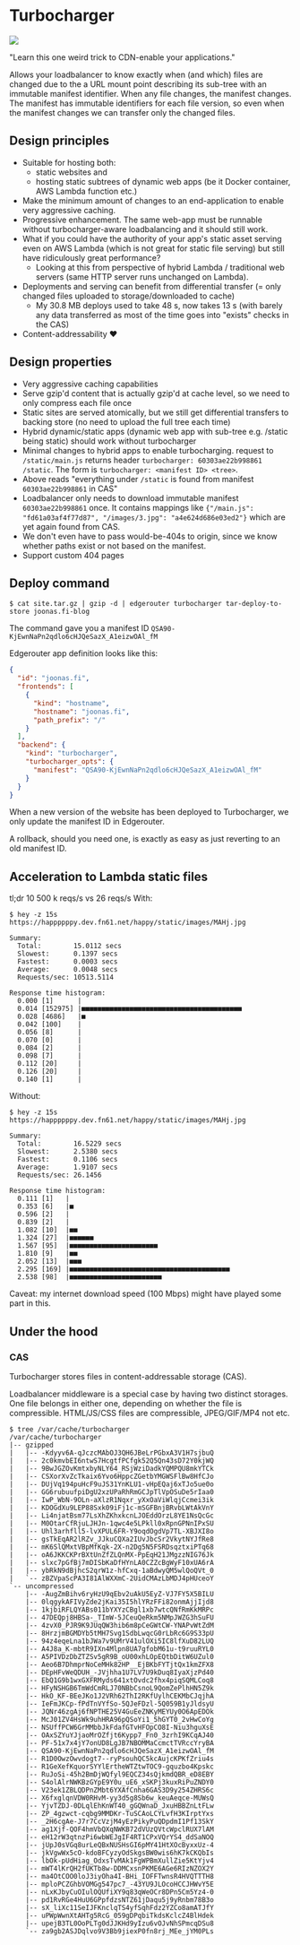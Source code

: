 Turbocharger
============

![](logo.webp)

"Learn this one weird trick to CDN-enable your applications."

Allows your loadbalancer to know exactly when (and which) files are changed due to the a URL mount
point describing its sub-tree with an immutable manifest identifier.
When any file changes, the manifest changes. The manifest has immutable identifiers for each file
version, so even when the manifest changes we can transfer only the changed files.


## Design principles

- Suitable for hosting both:
	* static websites and
	* hosting static subtrees of dynamic web apps (be it Docker container, AWS Lambda function etc.)
- Make the minimum amount of changes to an end-application to enable very aggressive caching.
- Progressive enhancement. The same web-app must be runnable without turbocharger-aware loadbalancing
  and it should still work.
- What if you could have the authority of your app's static asset serving even on AWS Lambda (which is
  not great for static file serving) but still have ridiculously great performance?
	* Looking at this from perspective of hybrid Lambda / traditional web servers (same HTTP server runs unchanged on Lambda).
- Deployments and serving can benefit from differential transfer (= only changed files uploaded to storage/downloaded to cache)
	* My 30.8 MB deploys used to take 48 s, now takes 13 s (with barely any data transferred as most
	  of the time goes into "exists" checks in the CAS)
- Content-addressability ❤️


## Design properties

- Very aggressive caching capabilities
- Serve gzip'd content that is actually gzip'd at cache level, so we need to only compress each file once
- Static sites are served atomically, but we still get differential transfers to backing store
  (no need to upload the full tree each time)
- Hybrid dynamic/static apps (dynamic web app with sub-tree e.g. /static being static) should work
  without turbocharger
- Minimal changes to hybrid apps to enable turbocharging. request to `/static/main.js` returns
  header `turbocharger: 60303ae22b998861 /static`. The form is `turbocharger: <manifest ID> <tree>`.
- Above reads "everything under `/static` is found from manifest `60303ae22b998861` in CAS"
- Loadbalancer only needs to download immutable manifest `60303ae22b998861` once. It contains mappings
  like `{"/main.js": "fd61a03af4f77d87", "/images/3.jpg": "a4e624d686e03ed2"}` which are yet again found from CAS.
- We don't even have to pass would-be-404s to origin, since we know whether paths exist or not based on the manifest.
- Support custom 404 pages


## Deploy command

```console
$ cat site.tar.gz | gzip -d | edgerouter turbocharger tar-deploy-to-store joonas.fi-blog
```

The command gave you a manifest ID `QSA90-KjEwnNaPn2qdlo6cHJQeSazX_A1eizwOAl_fM`

Edgerouter app definition looks like this:

```json
{
  "id": "joonas.fi",
  "frontends": [
    {
      "kind": "hostname",
      "hostname": "joonas.fi",
      "path_prefix": "/"
    }
  ],
  "backend": {
    "kind": "turbocharger",
    "turbocharger_opts": {
      "manifest": "QSA90-KjEwnNaPn2qdlo6cHJQeSazX_A1eizwOAl_fM"
    }
  }
}
```

When a new version of the website has been deployed to Turbocharger, we only update the manifest ID in Edgerouter.

A rollback, should you need one, is exactly as easy as just reverting to an old manifest ID.


## Acceleration to Lambda static files

tl;dr 10 500 k reqs/s vs 26 reqs/s
With:

```console
$ hey -z 15s https://happppppy.dev.fn61.net/happy/static/images/MAHj.jpg

Summary:
  Total:        15.0112 secs
  Slowest:      0.1397 secs
  Fastest:      0.0003 secs
  Average:      0.0048 secs
  Requests/sec: 10513.5114

Response time histogram:
  0.000 [1]      |
  0.014 [152975] |■■■■■■■■■■■■■■■■■■■■■■■■■■■■■■■■■■■■■■■■
  0.028 [4686]   |■
  0.042 [100]    |
  0.056 [8]      |
  0.070 [0]      |
  0.084 [2]      |
  0.098 [7]      |
  0.112 [20]     |
  0.126 [20]     |
  0.140 [1]      |
```

Without:

```console
$ hey -z 15s https://happppppy.dev.fn61.net/happy/static/images/MAHj.jpg

Summary:
  Total:        16.5229 secs
  Slowest:      2.5380 secs
  Fastest:      0.1106 secs
  Average:      1.9107 secs
  Requests/sec: 26.1456

Response time histogram:
  0.111 [1]   |
  0.353 [6]   |■
  0.596 [2]   |
  0.839 [2]   |
  1.082 [10]  |■■
  1.324 [27]  |■■■■■■
  1.567 [95]  |■■■■■■■■■■■■■■■■■■■■■■
  1.810 [9]   |■■
  2.052 [13]  |■■■
  2.295 [169] |■■■■■■■■■■■■■■■■■■■■■■■■■■■■■■■■■■■■■■■■
  2.538 [98]  |■■■■■■■■■■■■■■■■■■■■■■■
```

Caveat: my internet download speed (100 Mbps) might have played some part in this.


## Under the hood

### CAS

Turbocharger stores files in content-addressable storage (CAS). 

Loadbalancer middleware is a special case by having two distinct storages. One file belongs in either one,
depending on whether the file is compressible. HTML/JS/CSS files are compressible, JPEG/GIF/MP4 not etc.

```console
$ tree /var/cache/turbocharger
/var/cache/turbocharger
|-- gzipped
|   |-- -Kdyyv6A-qJczcMAbOJ3QH6JBeLrPGbxA3V1H7sjbuQ
|   |-- 2c0kmvbEI6ntwS7HcgtfPCfgk52Q5Qn43sD72Y0kjWQ
|   |-- 9BwJGZOvKmtxbyNLY64_RSjWziDadkYQMPQU8mkYTCk
|   |-- CSXorXvZcTkaix6Yvo6HppcZGetbYMGWSFlBw8HfCJo
|   |-- DUjVq194puHcF9uJS31YnKLU1-vHpEQaj6xTJo5ue0o
|   |-- GG6rubuufpiDgU2xzUPaRhRmGCJpTlVpOSuDe5rIaa0
|   |-- IwP_WbN-9OLn-aXlzR1Nqxr_yXxOaViWlqjCcmei3ik
|   |-- KDOGdXu9LEP88Sxk09iFj1c-mSGFBnjBRvbLWtAkVnY
|   |-- Li4njatBsm77LsXhZKhxkcnLJOEddOrzL8YE1NsQcGc
|   |-- M0OtarCfRjuLJHJn-1qwc4e5LPkll0xRpnGPNnIPxSU
|   |-- Uhl3arhfll5-lvXPUL6FR-Y9oqdOgdVp7TL-XBJXI8o
|   |-- gsTkEqAR2lRZv_JJkuCQXa2IUvJbcSr2VkytNYJfRe8
|   |-- mK6SlQMxtVBpMfKqk-2X-n2Dg5N5FSRDsqztxiPTq68
|   |-- oA6JKKCKPrBXtUnZfZLQnMX-PpEqH21JMgzzNIG76Jk
|   |-- slxc7pGfBj7mDISbKaDfHYnLA0CZZcBgWyF10xUA6rA
|   |-- ybRkN9dBjhcS2qrW1z-hfCxq-1aBdwyQM5wlQoQVt_0
|   `-- zBZVpaScPA3I81AlWXXmC-2UidCMAzLbMDJ4pHUceoY
`-- uncompressed
    |-- -AugZmBihv6ryHzU9qEbv2uAkU5EyZ-VJ7FY5X5BILU
    |-- 0lqgykAFIVyZde2jKai35I5hlYRzFFi82onmAjjIjd8
    |-- 1kjbiRFLQYABs011bYXYzCBgl1xb7wtcQNfRmKkMRPc
    |-- 47DEQpj8HBSa-_TImW-5JCeuQeRkm5NMpJWZG3hSuFU
    |-- 4zvX0_PJR9K9JUqQW3hib6m8pCeGWtCW-YNAPvWtZdM
    |-- 8HrzjmBGMDYb5tMH7Svg1SdbLwqcG0rLbRc6G9S33pU
    |-- 94z4eqeLna1bJWa7v9UMrV41ulOXi5IC8lfXuD82LUQ
    |-- A4J8a_K-mbtR9IXn4Mlpn8UA7gfobM61u-t9ruuRYL0
    |-- A5PIVDzDbZTZSv5gR9B_oU00xhLOpEQtbDitW6UZul0
    |-- Aeo6B7DhmprNoCeMHk82HP__EjBKbFYTjtQx1kmZFX8
    |-- DEpHFvWeQDUH_-JVjhha1U7LV7U9kDuq8IyaXjzPd40
    |-- EbQ1G9b1wxGXFRMyds641xtOvdc2fhx4piqSQMLCoq8
    |-- HFyNSHGB6TmWdCmRLJ70NBbCsnoL9QomZePlhHN5Z9k
    |-- HkO_KF-BEeJKo1J2VRh62ThI2RKfUylhCEKMbCJqjhA
    |-- IeFmJKCp-fPdTnVYfSo-5QJeFDzl-5Q059B1yJldsyU
    |-- JQNr46zgAj6fNPTHE25V4GuEeZNKyMEYUy0O6ApEDOk
    |-- McJ01ZV4HsWk9uhHRA96pQSoYi1_5hGYT0_2vHwCoYg
    |-- NSUffPCW6GrMMbbJkFdafGTvHFOpCO8I-Niu3hguXsE
    |-- OAxSZYuYJjaoMrOZfjt6Kypp7_Fn0_3zrhI9KCqAJ40
    |-- PF-51x7x4jY7onUD8LgJB7NBOMMaCcmctTVRccYryBA
    |-- QSA90-KjEwnNaPn2qdlo6cHJQeSazX_A1eizwOAl_fM
    |-- R1D0OwzOwvdogt7--ryPsouhQC5kcAujcKPKfZriu4s
    |-- R1GeXefKquorSYYlErtheWTZtwTOC9-gquzbo4Kpskc
    |-- RuJoSi-45h2BmDjWQfyl9EQCZ34sQjkmdQBR_eD8EBY
    |-- S4olAlrNWKBzGYpE9Y0u_uE6_xSKPj3kuxRiPuZNDY0
    |-- V23ek1ZBLQDPnZMbt6YXAfCnha6GAS3D9y254ZHRS6c
    |-- X6fxglqnVDW0RHvM-yy3d5g8Sb6w_keuAeqce-MUWsQ
    |-- YjvTZDJ-0DLqlEhKnWT40_gGQWnaD_JxuHBBZnLtFLw
    |-- ZP_4gzwct-cqbg9MMDKr-TuSCAoLCYLvfH3KIrptYxs
    |-- _2H6cgAe-J7r7CcVzjM4yEzPikyPuQDpdmI1Pf13SkY
    |-- ag1Xjf-QOF4hmVbQXqNWKB72dVUzQVtcWpclRUX7lAM
    |-- eH12rW3qtnzPi6wbWEJgIF4RT1CPxVQrYS4_ddSaNOQ
    |-- jUpJ0sVGq8urLeQBxNUSHsGI6pMY41HtXOcByxxUz-4
    |-- jkVgwWx5cO-kdoBFCyzyOdSkgsBW0wis6hK7kCKQbIs
    |-- lbOk-pUdHiag_OdxsTvMAk1FgWPBmXullZie5KtYjv4
    |-- mWT4lKrQH2fUKTb8w-DDMCxsnPKME6AGe6RIzNZOX2Y
    |-- ma4OtCOO0loJ3iyOha4I-BHi_IOFFTwnsR4HVQTTTH8
    |-- mploPCZGhbVOMGg547pc7_-43YU9JLOcoHCCJHWvY5E
    |-- nLxKJbyCuOIulOQUfiXY9q83qWeOCr8DPn5Cm5Yz4-0
    |-- pd1RvRGe4HuU6GPpfdzsNTZ61jDaqu5j9yRnbm78B3o
    |-- sX_liXc11SeIJFKnclqTS4yfSqhFdz2YZCo8amATJfY
    |-- uPWpWwnXtAHTg5RcG_059gDPqbiTkdsKclcZ4BlHdek
    |-- upejB3TL0OoPLTg0dJJKHd9yIzu6vOJvNhSPmcqDSu8
    `-- za9gb2ASJDqlvo9V3Bb9jiexP0fn8rj_MEe_jYM0PLs
```
